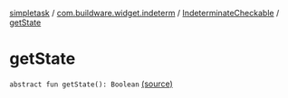 [simpletask](../../index.md) / [com.buildware.widget.indeterm](../index.md) / [IndeterminateCheckable](index.md) / [getState](.)

# getState

`abstract fun getState(): Boolean` [(source)](https://github.com/mpcjanssen/simpletask-android/blob/master/src/main/java/com/buildware/widget/indeterm/IndeterminateCheckable.java#L15)